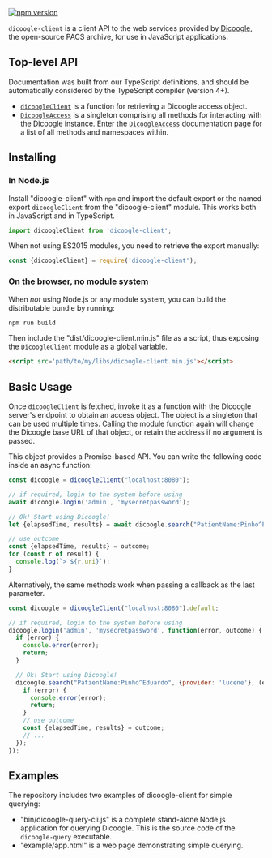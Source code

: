 [![npm version](https://badge.fury.io/js/dicoogle-client.svg)](https://badge.fury.io/js/dicoogle-client)

`dicoogle-client` is a client API to the web services provided by [Dicoogle](https://www.dicoogle.com), the open-source PACS archive, for use in JavaScript applications.

## Top-level API

Documentation was built from our TypeScript definitions, and should be automatically considered by the TypeScript compiler (version 4+).

- [`dicoogleClient`] is a function for retrieving a Dicoogle access object.
- [`DicoogleAccess`] is a singleton comprising all methods for interacting with the Dicoogle instance. Enter the [`DicoogleAccess`] documentation page for a list of all methods and namespaces within.

[`dicoogleClient`]: modules.html#dicoogleClient
[`DicoogleAccess`]: classes/DicoogleAccess.html

## Installing

### In Node.js

Install "dicoogle-client" with `npm` and import the default export
or the named export `dicoogleClient`
from the "dicoogle-client" module.
This works both in JavaScript and in TypeScript.

```javascript
import dicoogleClient from 'dicoogle-client';
```

When not using ES2015 modules, you need to retrieve the export manually:

```typescript
const {dicoogleClient} = require('dicoogle-client');
```

### On the browser, no module system

When _not_ using Node.js or any module system, 
you can build the distributable bundle by running:

```sh
npm run build
```

Then include the "dist/dicoogle-client.min.js" file as a script,
thus exposing the `DicoogleClient` module as a global variable.

```html
<script src='path/to/my/libs/dicoogle-client.min.js'></script>
```

## Basic Usage

Once `dicoogleClient` is fetched, invoke it as a function with the Dicoogle server's endpoint to obtain an access object. The object is a singleton that can be used multiple times.
Calling the module function again will change the Dicoogle base URL of that object, or retain the address if no argument is passed.

This object provides a Promise-based API.
You can write the following code inside an async function:

```JavaScript
const dicoogle = dicoogleClient("localhost:8080");

// if required, login to the system before using
await dicoogle.login('admin', 'mysecretpassword');

// Ok! Start using Dicoogle!
let {elapsedTime, results} = await dicoogle.search("PatientName:Pinho^Eduardo", {provider: 'lucene'});

// use outcome
const {elapsedTime, results} = outcome;
for (const r of result) {
  console.log(`> ${r.uri}`);
}
```

Alternatively, the same methods work when passing a callback as the last parameter.

```JavaScript
const dicoogle = dicoogleClient("localhost:8080").default;

// if required, login to the system before using
dicoogle.login('admin', 'mysecretpassword', function(error, outcome) {
  if (error) {
    console.error(error);
    return;
  }

  // Ok! Start using Dicoogle!
  dicoogle.search("PatientName:Pinho^Eduardo", {provider: 'lucene'}, (error, outcome) => {
    if (error) {
      console.error(error);
      return;
    }
    // use outcome
    const {elapsedTime, results} = outcome;
    // ...
  });
});
```


## Examples

The repository includes two examples of dicoogle-client for simple querying:

 - "bin/dicoogle-query-cli.js" is a complete stand-alone Node.js application for querying Dicoogle. This is the source code of the `dicoogle-query` executable.
 - "example/app.html" is a web page demonstrating simple querying.
